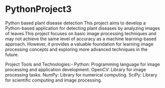 # PythonProject3
Python based plant disease detection
This project aims to develop a Python-based application for detecting plant diseases by analyzing images of leaves.This project focuses on basic image processing techniques and may not achieve the same level of accuracy as a machine learning-based approach. However, it provides a valuable foundation for learning image processing concepts and exploring more advanced techniques in the future.

Project Tools and Technologies:-
Python: Programming language for image processing and application development.
OpenCV: Library for image processing tasks.
NumPy: Library for numerical computing.
SciPy: Library for scientific computing and image processing.
